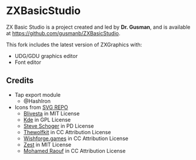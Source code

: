 # ZXBasicStudio
ZX Basic Studio is a project created and led by **Dr. Gusman**, and is available at https://github.com/gusmanb/ZXBasicStudio.

This fork includes the latest version of ZXGraphics with:
- UDG/GDU graphics editor
- Font editor


## Credits
- Tap export module
  - @HashIron
- Icons from [SVG REPO](https://www.svgrepo.com/)
  - <a href="https://github.com/blivesta/flexicon?ref=svgrepo.com" target="_blank">Blivesta</a> in MIT License
  - <a href="https://github.com/KDE/krita?ref=svgrepo.com" target="_blank">Kde</a> in GPL License
  - <a href="https://www.zondicons.com/?ref=svgrepo.com" target="_blank">Steve Schoger</a> in PD License
  - <a href="https://www.figma.com/@thewolfkit?ref=svgrepo.com" target="_blank">Thewolfkit</a> in CC Attribution License
  - <a href="https://www.wishforge.games/?ref=svgrepo.com" target="_blank">Wishforge.games</a> in CC Attribution License
  - <a href="https://github.com/32pixelsCo/zest-icons/blob/master/packages/zest-free/LICENSE.md?ref=svgrepo.com" target="_blank">Zest</a> in MIT License
  - <a href="https://dribbble.com/Mohamed_Raouf?ref=svgrepo.com" target="_blank">Mohamed Raouf</a> in CC Attribution License
